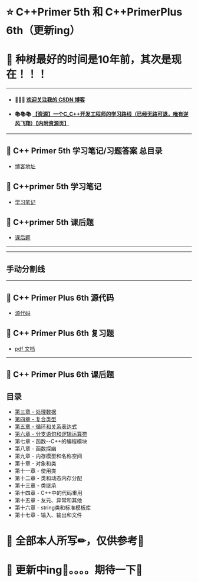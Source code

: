 # ⭐ C++Primer 5th 和 C++PrimerPlus 6th（更新ing）

# 🎄 种树最好的时间是10年前，其次是现在！！！

---

- #### 📝📝📝 [欢迎关注我的 CSDN 博客](https://blog.csdn.net/tefuirnever)

- #### 📚📚📚 [【资源】一个C_C++开发工程师的学习路线（已经无路可退，唯有逆风飞翔）【内附资源页】](https://github.com/TeFuirnever/Cpp-Primer-Plus-Plus-Plus/blob/master/%E3%80%90%E8%B5%84%E6%BA%90%E3%80%91%E4%B8%80%E4%B8%AAC_C%2B%2B%E5%BC%80%E5%8F%91%E5%B7%A5%E7%A8%8B%E5%B8%88%E7%9A%84%E5%AD%A6%E4%B9%A0%E8%B7%AF%E7%BA%BF%EF%BC%88%E5%B7%B2%E7%BB%8F%E6%97%A0%E8%B7%AF%E5%8F%AF%E9%80%80%EF%BC%8C%E5%94%AF%E6%9C%89%E9%80%86%E9%A3%8E%E9%A3%9E%E7%BF%94%EF%BC%89%E3%80%90%E5%86%85%E9%99%84%E8%B5%84%E6%BA%90%E9%A1%B5%E3%80%91.html)

---

## 📒 C++ Primer 5th 学习笔记/习题答案 总目录

- [博客地址](https://blog.csdn.net/TeFuirnever/article/details/100700212)

## 📓 C++primer 5th 学习笔记

- [学习笔记](https://github.com/TeFuirnever/Cpp-Primer-Plus-Plus-Plus/tree/master/C%2B%2Bprimer5%E5%AD%A6%E4%B9%A0%E7%AC%94%E8%AE%B0)

## 📔 C++primer 5th 课后题

- [课后题](https://github.com/TeFuirnever/Cpp-Primer-Plus-Plus-Plus/tree/master/C%2B%2Bprimer5%E8%AF%BE%E5%90%8E%E9%A2%98)

---
---
手动分割线
---
---

## 📕 C++ Primer Plus 6th 源代码

- [源代码](https://github.com/TeFuirnever/Cpp-Primer-Plus/tree/master/C%2B%2Bprimer-plus%E6%BA%90%E4%BB%A3%E7%A0%81)

## 📗 C++ Primer Plus 6th 复习题

- [pdf 文档](https://github.com/TeFuirnever/Cpp-Primer-Plus/blob/master/C%2B%2BPrimerPlus%E7%AC%AC%E5%85%AD%E7%89%88%E5%A4%8D%E4%B9%A0%E9%A2%98.pdf)

---

## 📘 C++ Primer Plus 6th 课后题

## 目录

- [第三章 - 处理数据](https://github.com/TeFuirnever/Cpp-Primer-Plus/tree/master/C%2B%2Bprimer-plus%E8%AF%BE%E5%90%8E%E9%A2%98/Ch03-%E5%A4%84%E7%90%86%E6%95%B0%E6%8D%AE)
- [第四章 - 复合类型](https://github.com/TeFuirnever/Cpp-Primer-Plus/tree/master/C%2B%2Bprimer-plus%E8%AF%BE%E5%90%8E%E9%A2%98/Chapter%204)
- [第五章 - 循环和关系表达式](https://github.com/TeFuirnever/Cpp-Primer-Plus/tree/master/C%2B%2Bprimer-plus%E8%AF%BE%E5%90%8E%E9%A2%98/Chapter%205)
- [第六章 - 分支语句和逻辑运算符](https://github.com/TeFuirnever/Cpp-Primer-Plus/tree/master/C++primer-plus%E8%AF%BE%E5%90%8E%E9%A2%98/Chapter%206)
- 第七章 - 函数--C++的编程模块
- 第八章 - 函数探幽
- 第九章 - 内存模型和名称空间
- 第十章 - 对象和类
- 第十一章 - 使用类
- 第十二章 - 类和动态内存分配
- 第十三章 - 类继承
- 第十四章 - C++中的代码重用
- 第十五章 - 友元、异常和其他
- 第十六章 - string类和标准模板库
- 第十七章 - 输入、输出和文件

# 📢 全部本人所写✏，仅供参考📜

# 📢 更新中ing📆。。。。期待一下🌈
